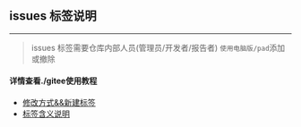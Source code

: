 ## issues 标签说明
***

> issues 标签需要仓库内部人员(管理员/开发者/报告者) `使用电脑版/pad`添加或撤除

#### 详情查看./gitee使用教程 
- [修改方式&&新建标签](https://gitee.com/turtle-sim/physics-lab-issue-tracker-community/wikis/pages?sort_id=7498516&doc_id=3382214)
- [标签含义说明](https://gitee.com/turtle-sim/physics-lab-issue-tracker-community/wikis/pages?sort_id=7498517&doc_id=3382214)